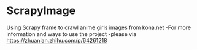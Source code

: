 # ScrapyImage
Using Scrapy frame to crawl anime girls images from kona.net
 -For more information and ways to use the project 
  -please via https://zhuanlan.zhihu.com/p/64261218
